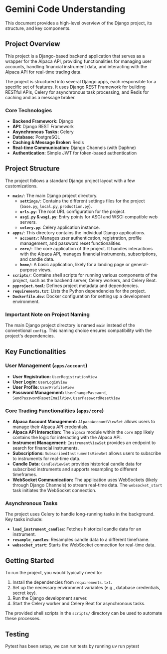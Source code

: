 # Gemini Code Understanding

This document provides a high-level overview of the Django project, its structure, and key components.

## Project Overview

This project is a Django-based backend application that serves as a wrapper for the Alpaca API, providing functionalities for managing user accounts, handling financial instrument data, and interacting with the Alpaca API for real-time trading data.

The project is structured into several Django apps, each responsible for a specific set of features. It uses Django REST Framework for building RESTful APIs, Celery for asynchronous task processing, and Redis for caching and as a message broker.

### Core Technologies

- **Backend Framework:** Django
- **API:** Django REST Framework
- **Asynchronous Tasks:** Celery
- **Database:** PostgreSQL
- **Caching & Message Broker:** Redis
- **Real-time Communication:** Django Channels (with Daphne)
- **Authentication:** Simple JWT for token-based authentication

## Project Structure

The project follows a standard Django project layout with a few customizations.

- **`main/`**: The main Django project directory.
  - **`settings/`**: Contains the different settings files for the project (`base.py`, `local.py`, `production.py`).
  - **`urls.py`**: The root URL configuration for the project.
  - **`asgi.py` & `wsgi.py`**: Entry points for ASGI and WSGI compatible web servers.
  - **`celery.py`**: Celery application instance.
- **`apps/`**: This directory contains the individual Django applications.
  - **`account/`**: Manages user authentication, registration, profile management, and password reset functionalities.
  - **`core/`**: The core application of the project. It handles interactions with the Alpaca API, manages financial instruments, subscriptions, and candle data.
  - **`home/`**: A basic application, likely for a landing page or general-purpose views.
- **`scripts/`**: Contains shell scripts for running various components of the project, such as the backend server, Celery workers, and Celery Beat.
- **`pyproject.toml`**: Defines project metadata and dependencies.
- **`requirements.txt`**: Lists the Python dependencies for the project.
- **`Dockerfile.dev`**: Docker configuration for setting up a development environment.

### Important Note on Project Naming

The main Django project directory is named `main` instead of the conventional `config`. This naming choice ensures compatibility with the project's dependencies.

## Key Functionalities

### User Management (`apps/account`)

- **User Registration:** `UserRegistrationView`
- **User Login:** `UserLoginView`
- **User Profile:** `UserProfileView`
- **Password Management:** `UserChangePassword`, `SendPasswordResetEmailView`, `UserPasswordResetView`

### Core Trading Functionalities (`apps/core`)

- **Alpaca Account Management:** `AlpacaAccountViewSet` allows users to manage their Alpaca API credentials.
- **Alpaca API Interaction:** The `alpaca` module within the `core` app likely contains the logic for interacting with the Alpaca API.
- **Instrument Management:** `InstrumentViewSet` provides an endpoint to search for financial instruments.
- **Subscriptions:** `SubscribedInstrumentsViewSet` allows users to subscribe to instruments for real-time data.
- **Candle Data:** `CandleViewSet` provides historical candle data for subscribed instruments and supports resampling to different timeframes.
- **WebSocket Communication:** The application uses WebSockets (likely through Django Channels) to stream real-time data. The `websocket_start` task initiates the WebSocket connection.

### Asynchronous Tasks

The project uses Celery to handle long-running tasks in the background. Key tasks include:

- **`load_instrument_candles`**: Fetches historical candle data for an instrument.
- **`resample_candles`**: Resamples candle data to a different timeframe.
- **`websocket_start`**: Starts the WebSocket connection for real-time data.

## Getting Started

To run the project, you would typically need to:

1.  Install the dependencies from `requirements.txt`.
2.  Set up the necessary environment variables (e.g., database credentials, secret key).
3.  Run the Django development server.
4.  Start the Celery worker and Celery Beat for asynchronous tasks.

The provided shell scripts in the `scripts/` directory can be used to automate these processes.

## Testing

Pytest has been setup, we can run tests by running uv run pytest
